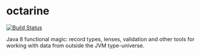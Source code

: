 octarine
========

[![Build Status](https://travis-ci.org/poetix/octarine.svg?branch=master)](https://travis-ci.org/poetix/octarine)

Java 8 functional magic: record types, lenses, validation and other tools for working with data from outside the JVM type-universe.
